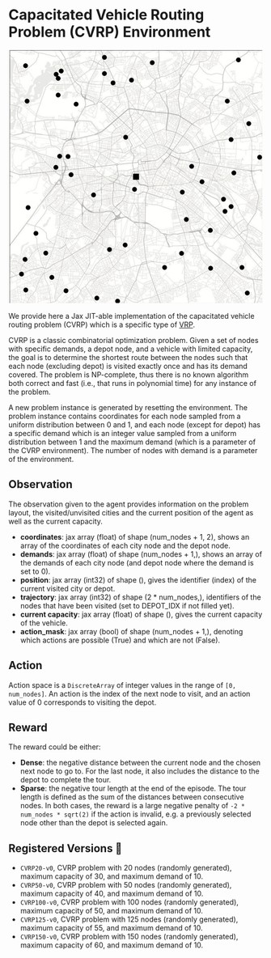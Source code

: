 # Capacitated Vehicle Routing Problem (CVRP) Environment

<p align="center">
        <img src="../env_anim/cvrp.gif" width="500"/>
</p>

We provide here a Jax JIT-able implementation of the capacitated vehicle routing problem
(CVRP) which is a specific type of [VRP](https://en.wikipedia.org/wiki/Vehicle_routing_problem).


CVRP is a classic combinatorial optimization problem. Given a set of nodes with specific demands,
a depot node, and a vehicle with limited capacity, the goal is to determine the shortest route
between the nodes such that each node (excluding depot) is visited exactly once and has its demand
covered. The problem is NP-complete, thus there is no known algorithm both correct and fast
(i.e., that runs in polynomial time) for any instance of the problem.

A new problem instance is generated by resetting the environment. The problem instance contains
coordinates for each node sampled from a uniform distribution between 0 and 1, and each node
(except for depot) has a specific demand which is an integer value sampled from a uniform
distribution between 1 and the maximum demand (which is a parameter of the CVRP environment).
The number of nodes with demand is a parameter of the environment.

## Observation
The observation given to the agent provides information on the problem layout, the visited/unvisited
cities and the current position of the agent as well as the current capacity.
- **coordinates**: jax array (float) of shape (num_nodes + 1, 2), shows an array of the coordinates
of each city node and the depot node.
- **demands**: jax array (float) of shape (num_nodes + 1,), shows an array of the demands of each
city node (and depot node where the demand is set to 0).
- **position**: jax array (int32) of shape (), gives the identifier (index) of the current visited
city or depot.
- **trajectory**: jax array (int32) of shape (2 * num_nodes,), identifiers of the nodes that have
been visited (set to DEPOT_IDX if not filled yet).
- **current capacity**: jax array (float) of shape (), gives the current capacity of the vehicle.
- **action_mask**: jax array (bool) of shape (num_nodes + 1,), denoting which actions are possible
(True) and which are not (False).


## Action
Action space is a `DiscreteArray` of integer values in the range of `[0, num_nodes]`. An action
is the index of the next node to visit, and an action value of 0 corresponds to visiting the depot.


## Reward
The reward could be either:
- **Dense**: the negative distance between the current node and the chosen next node to go to.
    For the last node, it also includes the distance to the depot to complete the tour.
- **Sparse**: the negative tour length at the end of the episode. The tour length is defined
    as the sum of the distances between consecutive nodes.
In both cases, the reward is a large negative penalty of `-2 * num_nodes * sqrt(2)` if the
action is invalid, e.g. a previously selected node other than the depot is selected again.


## Registered Versions 📖
- `CVRP20-v0`, CVRP problem with 20 nodes (randomly generated), maximum capacity of 30, and maximum demand of 10.
- `CVRP50-v0`, CVRP problem with 50 nodes (randomly generated), maximum capacity of 40, and maximum demand of 10.
- `CVRP100-v0`, CVRP problem with 100 nodes (randomly generated), maximum capacity of 50, and maximum demand of 10.
- `CVRP125-v0`, CVRP problem with 125 nodes (randomly generated), maximum capacity of 55, and maximum demand of 10.
- `CVRP150-v0`, CVRP problem with 150 nodes (randomly generated), maximum capacity of 60, and maximum demand of 10.
